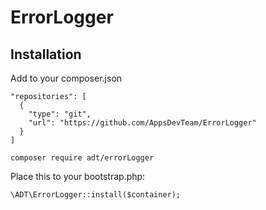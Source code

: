 ErrorLogger
===========

Installation
------------

Add to your composer.json
```
"repositories": [
  {
    "type": "git",
    "url": "https://github.com/AppsDevTeam/ErrorLogger"
  }
]
````

````
composer require adt/errorLogger
````

Place this to your bootstrap.php:
````
\ADT\ErrorLogger::install($container);
````
